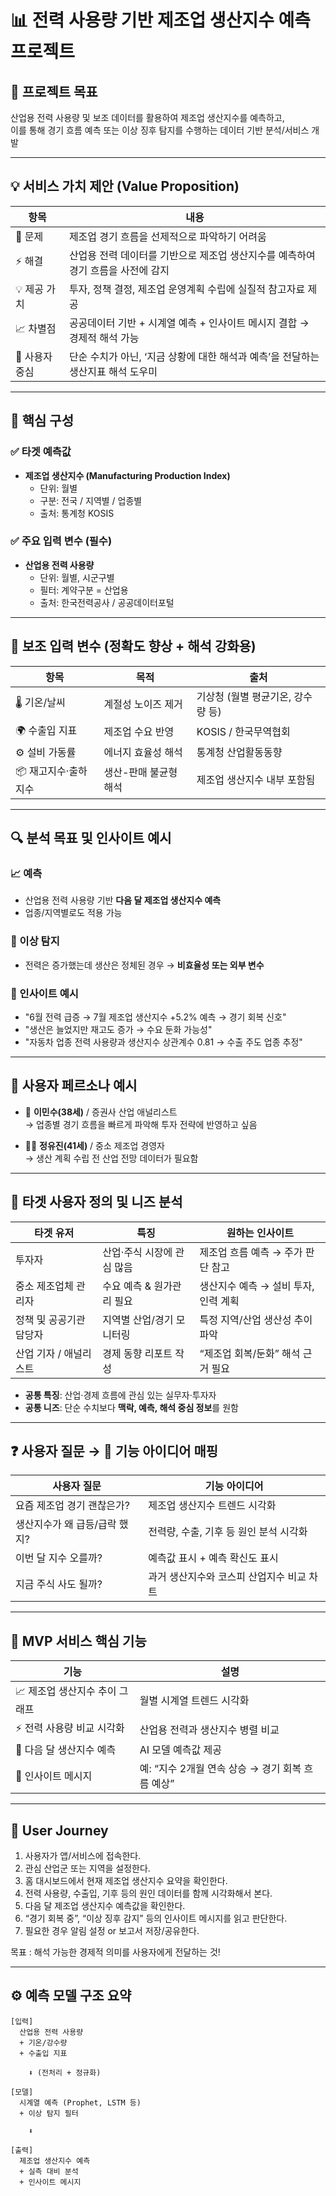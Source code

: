 # 📊 전력 사용량 기반 제조업 생산지수 예측 프로젝트

## 🎯 프로젝트 목표

산업용 전력 사용량 및 보조 데이터를 활용하여 제조업 생산지수를 예측하고,  
이를 통해 경기 흐름 예측 또는 이상 징후 탐지를 수행하는 데이터 기반 분석/서비스 개발

---
## 💡 서비스 가치 제안 (Value Proposition)

| 항목       | 내용 |
|------------|------|
| 🎯 문제     | 제조업 경기 흐름을 선제적으로 파악하기 어려움 |
| ⚡ 해결     | 산업용 전력 데이터를 기반으로 제조업 생산지수를 예측하여 경기 흐름을 사전에 감지 |
| 💡 제공 가치 | 투자, 정책 결정, 제조업 운영계획 수립에 실질적 참고자료 제공 |
| 📈 차별점   | 공공데이터 기반 + 시계열 예측 + 인사이트 메시지 결합 → 경제적 해석 가능 |
| 🧠 사용자 중심 | 단순 수치가 아닌, ‘지금 상황에 대한 해석과 예측’을 전달하는 생산지표 해석 도우미 |
---
## 🧩 핵심 구성

### ✅ 타겟 예측값
- **제조업 생산지수 (Manufacturing Production Index)**
  - 단위: 월별
  - 구분: 전국 / 지역별 / 업종별
  - 출처: 통계청 KOSIS

### ✅ 주요 입력 변수 (필수)
- **산업용 전력 사용량**
  - 단위: 월별, 시군구별
  - 필터: 계약구분 = 산업용
  - 출처: 한국전력공사 / 공공데이터포털

---

## 🧩 보조 입력 변수 (정확도 향상 + 해석 강화용)

| 항목 | 목적 | 출처 |
|------|------|------|
| 🌡️ 기온/날씨 | 계절성 노이즈 제거 | 기상청 (월별 평균기온, 강수량 등) |
| 🌍 수출입 지표 | 제조업 수요 반영 | KOSIS / 한국무역협회 |
| ⚙️ 설비 가동률 | 에너지 효율성 해석 | 통계청 산업활동동향 |
| 📦 재고지수·출하지수 | 생산-판매 불균형 해석 | 제조업 생산지수 내부 포함됨 |

---

## 🔍 분석 목표 및 인사이트 예시

### 📈 예측
- 산업용 전력 사용량 기반 **다음 달 제조업 생산지수 예측**
- 업종/지역별로도 적용 가능

### 🔎 이상 탐지
- 전력은 증가했는데 생산은 정체된 경우 → **비효율성 또는 외부 변수**

### 📌 인사이트 예시
- "6월 전력 급증 → 7월 제조업 생산지수 +5.2% 예측 → 경기 회복 신호"
- "생산은 늘었지만 재고도 증가 → 수요 둔화 가능성"
- "자동차 업종 전력 사용량과 생산지수 상관계수 0.81 → 수출 주도 업종 추정"

---

## 🧠 사용자 페르소나 예시

- 👤 **이민수(38세)** / 증권사 산업 애널리스트  
  → 업종별 경기 흐름을 빠르게 파악해 투자 전략에 반영하고 싶음

- 👩‍💼 **정유진(41세)** / 중소 제조업 경영자  
  → 생산 계획 수립 전 산업 전망 데이터가 필요함

---

## 🧭 타겟 사용자 정의 및 니즈 분석

| 타겟 유저 | 특징 | 원하는 인사이트 |
|-----------|------|------------------|
| 투자자 | 산업·주식 시장에 관심 많음 | 제조업 흐름 예측 → 주가 판단 참고 |
| 중소 제조업체 관리자 | 수요 예측 & 원가관리 필요 | 생산지수 예측 → 설비 투자, 인력 계획 |
| 정책 및 공공기관 담당자 | 지역별 산업/경기 모니터링 | 특정 지역/산업 생산성 추이 파악 |
| 산업 기자 / 애널리스트 | 경제 동향 리포트 작성 | “제조업 회복/둔화” 해석 근거 필요 |

- **공통 특징**: 산업·경제 흐름에 관심 있는 실무자·투자자  
- **공통 니즈**: 단순 수치보다 **맥락, 예측, 해석 중심 정보**를 원함

---

## ❓ 사용자 질문 → 🔧 기능 아이디어 매핑

| 사용자 질문 | 기능 아이디어 |
|--------------|----------------|
| 요즘 제조업 경기 괜찮은가? | 제조업 생산지수 트렌드 시각화 |
| 생산지수가 왜 급등/급락 했지? | 전력량, 수출, 기후 등 원인 분석 시각화 |
| 이번 달 지수 오를까? | 예측값 표시 + 예측 확신도 표시 |
| 지금 주식 사도 될까? | 과거 생산지수와 코스피 산업지수 비교 차트 |

---

## 🧪 MVP 서비스 핵심 기능

| 기능 | 설명 |
|-------|-------|
| 📈 제조업 생산지수 추이 그래프 | 월별 시계열 트렌드 시각화 |
| ⚡ 전력 사용량 비교 시각화 | 산업용 전력과 생산지수 병렬 비교 |
| 🔮 다음 달 생산지수 예측 | AI 모델 예측값 제공 |
| 🧠 인사이트 메시지 | 예: “지수 2개월 연속 상승 → 경기 회복 흐름 예상” |

---
## 👣 User Journey
1. 사용자가 앱/서비스에 접속한다.
2. 관심 산업군 또는 지역을 설정한다.
3. 홈 대시보드에서 현재 제조업 생산지수 요약을 확인한다.
4. 전력 사용량, 수출입, 기후 등의 원인 데이터를 함께 시각화해서 본다.
5. 다음 달 제조업 생산지수 예측값을 확인한다.
6. “경기 회복 중”, “이상 징후 감지” 등의 인사이트 메시지를 읽고 판단한다.
7. 필요한 경우 알림 설정 or 보고서 저장/공유한다.

목표 :  해석 가능한 경제적 의미를 사용자에게 전달하는 것!

---

## ⚙️ 예측 모델 구조 요약

```text
[입력]
  산업용 전력 사용량
  + 기온/강수량
  + 수출입 지표

    ⬇ (전처리 + 정규화)

[모델]
  시계열 예측 (Prophet, LSTM 등)
  + 이상 탐지 필터

    ⬇

[출력]
  제조업 생산지수 예측
  + 실측 대비 분석
  + 인사이트 메시지